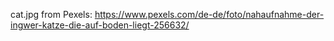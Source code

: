 cat.jpg from Pexels: https://www.pexels.com/de-de/foto/nahaufnahme-der-ingwer-katze-die-auf-boden-liegt-256632/


